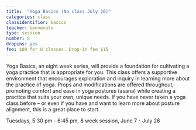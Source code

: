 ```yaml
---
title:  "Yoga Basics (No class July 26)"
categories: class
classidentifier: basics
teacher: benvenuto
type: session
number: 8
dropins: yes
fee: $80 for 8 classes. Drop-in fee $15
---
```

Yoga Basics, an eight week series, will provide a foundation for cultivating a yoga practice that is appropriate for you. This class offers a supportive environment that encourages exploration and inquiry  in learning more about the practice of yoga. Props and modifications are offered throughout, promoting comfort and ease in yoga postures (asana) while creating a practice that suits your own, unique needs.   If you have never taken a yoga class before – or even if you have and want to learn more about posture alignment, this is a great place to start.

Tuesdays, 5:30 pm - 6:45 pm, 8 week session, June 7 - July 26
